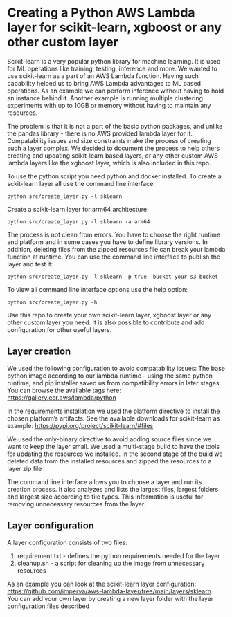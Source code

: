 
# Creating a Python AWS Lambda layer for scikit-learn, xgboost or any other custom layer
Scikit-learn is a very popular python library for machine learning. It is used for ML operations like training, testing, inference and more. We wanted to use scikit-learn as a part of an AWS Lambda function. Having such capability helped us to bring AWS Lambda advantages to ML based operations. As an example we can perform inference without having to hold an instance behind it. Another example is running multiple clustering experiments with up to 10GB or memory without having to maintain any resources.

The problem is that it is not a part of the basic python packages, and unlike the pandas library - there is no AWS provided lambda layer for it. Compatability issues and size constraints make the process of creating such a layer complex. We decided to document the process to help others creating and updating scikit-learn based layers, or any other custom AWS lambda layers like the xgboost layer, which is also included in this repo.

To use the python script you need python and docker installed. To create a sckit-learn layer all use the command line interface:

```python src/create_layer.py -l sklearn```

Create a scikit-learn layer for arm64 architecture:

```python src/create_layer.py -l sklearn -a arm64```

The process is not clean from errors. You have to choose the right runtime and platform and in some cases you have to define library versions. In addition, deleting files from the zipped resources file can break your lambda function at runtime. You can use the command line interface to publish the layer and test it:

```python src/create_layer.py -l sklearn -p true -bucket your-s3-bucket```

To view all command line interface options use the help option:

```python src/create_layer.py -h```

Use this repo to create your own scikit-learn layer, xgboost layer or any other custom layer you need. It is also possible to contribute and add configuration for other useful layers.

## Layer creation 
We used the following configuration to avoid compatability issues:
The base python image according to our lambda runtime - using the same python runtime, and pip installer saved us from compatibility errors in later stages. You can browse the available tags here: https://gallery.ecr.aws/lambda/python

In the requirements installation we used the platform directive to install the chosen platform’s artifacts. See the available downloads for scikit-learn as example: https://pypi.org/project/scikit-learn/#files

We used the only-binary directive to avoid adding source files since we want to keep the layer small.
We used a multi-stage build to have the tools for updating the resources we installed. In the second stage of the build we deleted data from the installed resources and zipped the resources to a layer zip file

The command line interface allows you to choose a layer and run its creation process. It also analyzes and lists the largest files, largest folders and largest size according to file types. This information is useful for removing unnecessary resources from the layer.


## Layer configuration
A layer configuration consists of two files:
1. requirement.txt - defines the python requirements needed for the layer
2. cleanup.sh - a script for cleaning up the image from unnecessary resources

As an example you can look at the scikit-learn layer configuration: https://github.com/imperva/aws-lambda-layer/tree/main/layers/sklearn.
You can add your own layer by creating a new layer folder with the layer configuration files described

